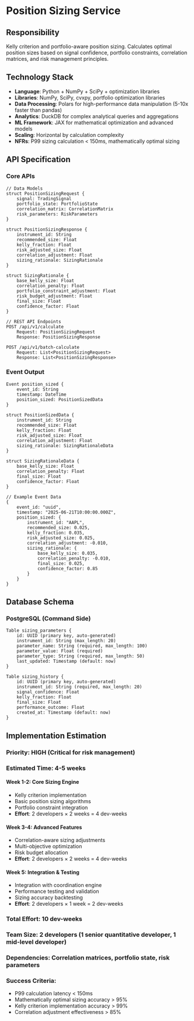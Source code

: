 # Position Sizing Service

## Responsibility
Kelly criterion and portfolio-aware position sizing. Calculates optimal position sizes based on signal confidence, portfolio constraints, correlation matrices, and risk management principles.

## Technology Stack
- **Language**: Python + NumPy + SciPy + optimization libraries
- **Libraries**: NumPy, SciPy, cvxpy, portfolio optimization libraries
- **Data Processing**: Polars for high-performance data manipulation (5-10x faster than pandas)
- **Analytics**: DuckDB for complex analytical queries and aggregations
- **ML Framework**: JAX for mathematical optimization and advanced models
- **Scaling**: Horizontal by calculation complexity
- **NFRs**: P99 sizing calculation < 150ms, mathematically optimal sizing

## API Specification

### Core APIs
```pseudo
// Data Models
struct PositionSizingRequest {
    signal: TradingSignal
    portfolio_state: PortfolioState
    correlation_matrix: CorrelationMatrix
    risk_parameters: RiskParameters
}

struct PositionSizingResponse {
    instrument_id: String
    recommended_size: Float
    kelly_fraction: Float
    risk_adjusted_size: Float
    correlation_adjustment: Float
    sizing_rationale: SizingRationale
}

struct SizingRationale {
    base_kelly_size: Float
    correlation_penalty: Float
    portfolio_constraint_adjustment: Float
    risk_budget_adjustment: Float
    final_size: Float
    confidence_factor: Float
}

// REST API Endpoints
POST /api/v1/calculate
    Request: PositionSizingRequest
    Response: PositionSizingResponse

POST /api/v1/batch-calculate
    Request: List<PositionSizingRequest>
    Response: List<PositionSizingResponse>
```

### Event Output
```pseudo
Event position_sized {
    event_id: String
    timestamp: DateTime
    position_sized: PositionSizedData
}

struct PositionSizedData {
    instrument_id: String
    recommended_size: Float
    kelly_fraction: Float
    risk_adjusted_size: Float
    correlation_adjustment: Float
    sizing_rationale: SizingRationaleData
}

struct SizingRationaleData {
    base_kelly_size: Float
    correlation_penalty: Float
    final_size: Float
    confidence_factor: Float
}

// Example Event Data
{
    event_id: "uuid",
    timestamp: "2025-06-21T10:00:00.000Z",
    position_sized: {
        instrument_id: "AAPL",
        recommended_size: 0.025,
        kelly_fraction: 0.035,
        risk_adjusted_size: 0.025,
        correlation_adjustment: -0.010,
        sizing_rationale: {
            base_kelly_size: 0.035,
            correlation_penalty: -0.010,
            final_size: 0.025,
            confidence_factor: 0.85
        }
    }
}
```

## Database Schema

### PostgreSQL (Command Side)
```pseudo
Table sizing_parameters {
    id: UUID (primary key, auto-generated)
    instrument_id: String (max_length: 20)
    parameter_name: String (required, max_length: 100)
    parameter_value: Float (required)
    parameter_type: String (required, max_length: 50)
    last_updated: Timestamp (default: now)
}

Table sizing_history {
    id: UUID (primary key, auto-generated)
    instrument_id: String (required, max_length: 20)
    signal_confidence: Float
    kelly_fraction: Float
    final_size: Float
    performance_outcome: Float
    created_at: Timestamp (default: now)
}
```

## Implementation Estimation

### Priority: **HIGH** (Critical for risk management)
### Estimated Time: **4-5 weeks**

#### Week 1-2: Core Sizing Engine
- Kelly criterion implementation
- Basic position sizing algorithms
- Portfolio constraint integration
- **Effort**: 2 developers × 2 weeks = 4 dev-weeks

#### Week 3-4: Advanced Features
- Correlation-aware sizing adjustments
- Multi-objective optimization
- Risk budget allocation
- **Effort**: 2 developers × 2 weeks = 4 dev-weeks

#### Week 5: Integration & Testing
- Integration with coordination engine
- Performance testing and validation
- Sizing accuracy backtesting
- **Effort**: 2 developers × 1 week = 2 dev-weeks

### Total Effort: **10 dev-weeks**
### Team Size: **2 developers** (1 senior quantitative developer, 1 mid-level developer)
### Dependencies: Correlation matrices, portfolio state, risk parameters

### Success Criteria:
- P99 calculation latency < 150ms
- Mathematically optimal sizing accuracy > 95%
- Kelly criterion implementation accuracy > 99%
- Correlation adjustment effectiveness > 85%
